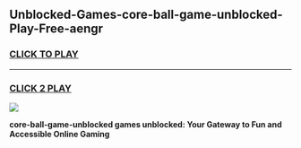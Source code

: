 
## Unblocked-Games-core-ball-game-unblocked-Play-Free-aengr
<h3>
<a href="https://premium76.site?title=core-ball-game-unblocked&ref=10A">CLICK TO PLAY</a></h3>
<hr>

<h3>
<a href="https://premium76.site?title=core-ball-game-unblocked&ref=10A">CLICK 2 PLAY</a>
  
</h3>

<a href="https://premium76.site?title=core-ball-game-unblocked&ref=10A"><img src="https://clearcache.store/games.png"></a>


**core-ball-game-unblocked games unblocked: Your Gateway to Fun and Accessible Online Gaming**
